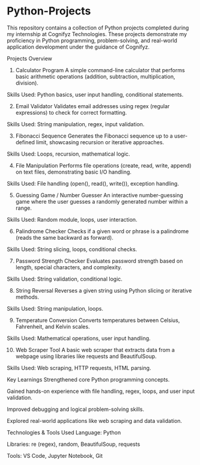 # Python-Projects

This repository contains a collection of Python projects completed during my internship at Cognifyz Technologies. These projects demonstrate my proficiency in Python programming, problem-solving, and real-world application development under the guidance of Cognifyz.

Projects Overview
1. Calculator Program
A simple command-line calculator that performs basic arithmetic operations (addition, subtraction, multiplication, division).

Skills Used: Python basics, user input handling, conditional statements.

2. Email Validator
Validates email addresses using regex (regular expressions) to check for correct formatting.

Skills Used: String manipulation, regex, input validation.

3. Fibonacci Sequence
Generates the Fibonacci sequence up to a user-defined limit, showcasing recursion or iterative approaches.

Skills Used: Loops, recursion, mathematical logic.

4. File Manipulation
Performs file operations (create, read, write, append) on text files, demonstrating basic I/O handling.

Skills Used: File handling (open(), read(), write()), exception handling.

5. Guessing Game / Number Guesser
An interactive number-guessing game where the user guesses a randomly generated number within a range.

Skills Used: Random module, loops, user interaction.

6. Palindrome Checker
Checks if a given word or phrase is a palindrome (reads the same backward as forward).

Skills Used: String slicing, loops, conditional checks.

7. Password Strength Checker
Evaluates password strength based on length, special characters, and complexity.

Skills Used: String validation, conditional logic.

8. String Reversal
Reverses a given string using Python slicing or iterative methods.

Skills Used: String manipulation, loops.

9. Temperature Conversion
Converts temperatures between Celsius, Fahrenheit, and Kelvin scales.

Skills Used: Mathematical operations, user input handling.

10. Web Scraper Tool
A basic web scraper that extracts data from a webpage using libraries like requests and BeautifulSoup.

Skills Used: Web scraping, HTTP requests, HTML parsing.

Key Learnings
Strengthened core Python programming concepts.

Gained hands-on experience with file handling, regex, loops, and user input validation.

Improved debugging and logical problem-solving skills.

Explored real-world applications like web scraping and data validation.

Technologies & Tools Used
Language: Python

Libraries: re (regex), random, BeautifulSoup, requests

Tools: VS Code, Jupyter Notebook, Git

